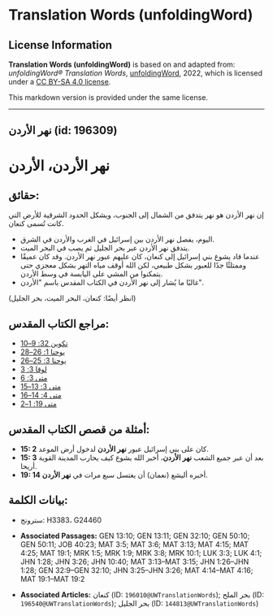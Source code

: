 # Translation Words (unfoldingWord)

## License Information

**Translation Words (unfoldingWord)** is based on and adapted from: _unfoldingWord® Translation Words_, [unfoldingWord](https://unfoldingword.org/utw), 2022, which is licensed under a [CC BY-SA 4.0 license](https://creativecommons.org/licenses/by-sa/4.0/legalcode.en).

This markdown version is provided under the same license.



--------------------------------

## نهر الأردن (id: 196309)

نهر الأردن، الأردن
==================

حقائق:
------

إن نهر الأردن هو نهر يتدفق من الشمال إلى الجنوب، ويشكل الحدود الشرقية للأرض التي كانت تُسمى كنعان.

* اليوم، يفصل نهر الأردن بين إسرائيل في الغرب والأردن في الشرق.
* يتدفق نهر الأردن عبر بحر الجليل ثم يصب في البحر الميت.
* عندما قاد يشوع بني إسرائيل إلى كنعان، كان عليهم عبور نهر الأردن. وقد كان عميقًا وممتلئًا جدًا للعبور بشكل طبيعي، لكن الله أوقف مياه النهر بشكل معجزي حتى يتمكنوا من المشي على اليابسة في وسط الأردن.
* غالبًا ما يُشار إلى نهر الأردن في الكتاب المقدس باسم "الأردن".

(انظر أيضًا: كنعان، البحر الميت، بحر الجليل)

مراجع الكتاب المقدس:
--------------------

* [تكوين 32: 9–10](https://ref.ly/Gen32:9-Gen32:10)
* [يوحنا 1: 26–28](https://ref.ly/John1:26-John1:28)
* [يوحنا 3: 25–26](https://ref.ly/John3:25-John3:26)
* [لوقا 3: 3](https://ref.ly/Luke3:3)
* [متى 3: 6](https://ref.ly/Matt3:6)
* [متى 3: 13–15](https://ref.ly/Matt3:13-Matt3:15)
* [متى 4: 14–16](https://ref.ly/Matt4:14-Matt4:16)
* [متى 19: 1–2](https://ref.ly/Matt19:1-Matt19:2)

أمثلة من قصص الكتاب المقدس:
---------------------------

* **15: 2** كان على بني إسرائيل عبور **نهر الأردن** لدخول أرض الموعد.
* **15: 3** بعد أن عبر جميع الشعب **نهر الأردن**، أخبر الله يشوع كيف يحارب المدينة القوية أريحا.
* **19: 14** أخبره أليشع (نعمان) أن يغتسل سبع مرات في **نهر الأردن**.

بيانات الكلمة:
--------------

* سترونج: H3383، G24460

* **Associated Passages:** GEN 13:10; GEN 13:11; GEN 32:10; GEN 50:10; GEN 50:11; JOB 40:23; MAT 3:5; MAT 3:6; MAT 3:13; MAT 4:15; MAT 4:25; MAT 19:1; MRK 1:5; MRK 1:9; MRK 3:8; MRK 10:1; LUK 3:3; LUK 4:1; JHN 1:28; JHN 3:26; JHN 10:40; MAT 3:13–MAT 3:15; JHN 1:26–JHN 1:28; GEN 32:9–GEN 32:10; JHN 3:25–JHN 3:26; MAT 4:14–MAT 4:16; MAT 19:1–MAT 19:2
* **Associated Articles:** كنعان (ID: `196010@UWTranslationWords`); بحر الملح (ID: `196540@UWTranslationWords`); بحر الجليل (ID: `144813@UWTranslationWords`)

